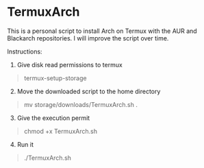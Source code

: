 # TermuxArch

This is a personal script to install Arch on Termux with the AUR and Blackarch repositories. I will improve the script over time.

Instructions:
1. Give disk read permissions to termux
> termux-setup-storage
2. Move the downloaded script to the home directory
> mv storage/downloads/TermuxArch.sh .
3. Give the execution permit
> chmod +x TermuxArch.sh
4. Run it 
> ./TermuxArch.sh
